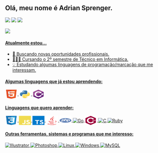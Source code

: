 ## Olá, meu nome é Adrian Sprenger.

<div>
  <a href="https://instagram.com/adrianspr_" target="_blank"><img src="https://img.shields.io/badge/-Instagram-%23E4405F?style=for-the-badge&logo=instagram&    logocolor="_white" target="_blank"></a>
  <a href = "mailto:adrianfariaspr@gmail.com"><img src="https://img.shields.io/badge/-Gmail-%23333?style=for-the-badge&logo=gmail&logoColor=white"             target="_blank"></a>
  <a href="https://www.linkedin.com/in/adrianspr/" target="_blank"><img src="https://img.shields.io/badge/-LinkedIn-%230077B5?style=for-the-badge&             logo=linkedin&   logoColor=white" target="_blank"></a> 
</div>
<br/>
<div>
  <a href="https://github.com/adrianspr">
  <img height="140em" src="https://github-readme-stats.vercel.app/api/top-langs/?username=adrianspr&layout=compact&langs_count=7&theme=dark&locale=pt-br"/>
</div>  

#### Atualmente estou...

- 🔎 Buscando novas oportunidades profissionais.
- 👨🏻‍🎓 Cursando o 2º semestre de Técnico em Informática.
- 💡  Estudando algumas linguagens de programação/marcação que me interessam.

#### Algumas linguagens que já estou aprendendo:
<div>
  <img align="center" alt="HTML" height="30" width="40" src="https://raw.githubusercontent.com/devicons/devicon/master/icons/html5/html5-original.svg">
  <img align="center" alt="Python" height="30" width="40" src="https://raw.githubusercontent.com/devicons/devicon/master/icons/python/python-original.svg">
  <img align="center" alt="Csharp" height="30" width="40" src="https://raw.githubusercontent.com/devicons/devicon/master/icons/csharp/csharp-original.svg">
</div>

#### Linguagens que quero aprender:
<div>
  <img align="center" alt="CSS" height="30" width="40" src="https://raw.githubusercontent.com/devicons/devicon/master/icons/css3/css3-original.svg"/>
  <img align="center" alt="Js" height="30" width="40" src="https://raw.githubusercontent.com/devicons/devicon/master/icons/javascript/javascript-plain.svg"/>
  <img align="center" alt="Ts" height="30" width="40" src="https://raw.githubusercontent.com/devicons/devicon/master/icons/typescript/typescript-plain.svg"/>
  <img align="center" alt="Java" height="30" width="40" src="https://raw.githubusercontent.com/devicons/devicon/master/icons/java/java-plain.svg"/>
  <img align="center" alt="PHP" height="30" width="40" src="https://raw.githubusercontent.com/devicons/devicon/master/icons/php/php-plain.svg"/>
  <img align="center" alt="Go" height="30" width="40"  src="https://cdn.jsdelivr.net/gh/devicons/devicon/icons/go/go-original.svg"/>
  <img align="center" alt="C++" height="30" width="40" src="https://raw.githubusercontent.com/devicons/devicon/master/icons/cplusplus/cplusplus-plain.svg"/>
  <img align="center" alt="C" height="30" width"40" src="https://cdn.jsdelivr.net/gh/devicons/devicon/icons/c/c-original.svg"/>
  <img align="center" alt="Ruby" height="30" width="40" src="https://cdn.jsdelivr.net/gh/devicons/devicon/icons/ruby/ruby-plain-wordmark.svg"/>
</div>  

#### Outras ferramentas, sistemas e programas que me interesso:
<div>
  <img align="center" alt="Illustrator" height="30" width="40" src="https://cdn.jsdelivr.net/gh/devicons/devicon/icons/illustrator/illustrator-plain.svg"/>
  <img align="center" alt="Photoshop" height="30" width="40" src="https://cdn.jsdelivr.net/gh/devicons/devicon/icons/photoshop/photoshop-plain.svg"/>
  <img align="center" alt="Linux" height="30" width="40" src="https://cdn.jsdelivr.net/gh/devicons/devicon/icons/linux/linux-original.svg"/>
  <img align="center" alt="Windows" height="30" width="40"  src="https://cdn.jsdelivr.net/gh/devicons/devicon/icons/windows8/windows8-original.svg"/>
  <img align="center" alt="MySQL" height="30" width="40" src="https://cdn.jsdelivr.net/gh/devicons/devicon/icons/mysql/mysql-plain-wordmark.svg"/>
</div>  

  
